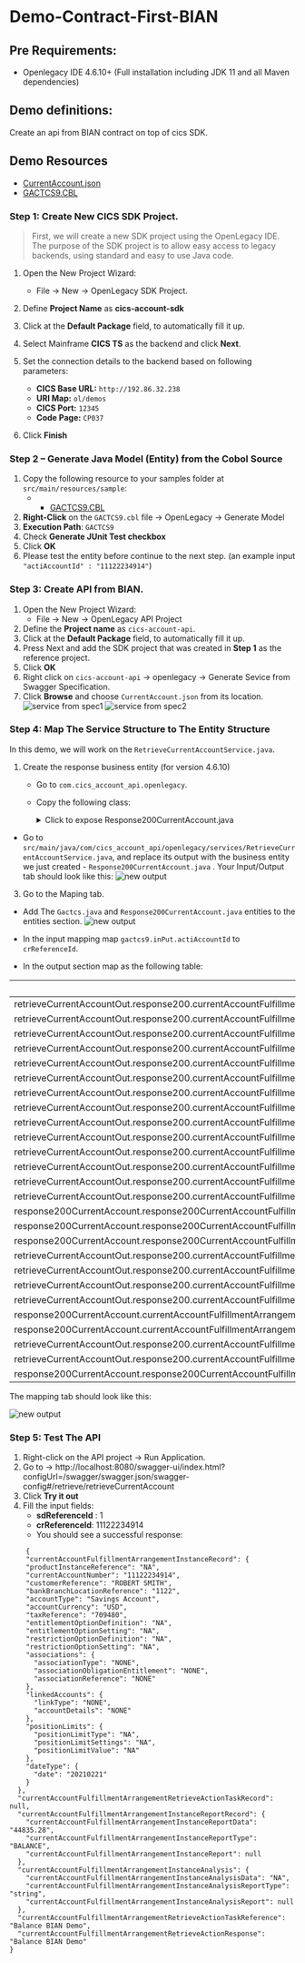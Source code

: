 # Demo-Contract-First-BIAN

## Pre Requirements:
- Openlegacy IDE 4.6.10+ (Full installation including JDK 11 and all Maven dependencies)


## Demo definitions:
Create an api from BIAN contract on top of cics SDK. 

## Demo Resources
- [CurrentAccount.json](/assets/CurrentAccount.json)
- [GACTCS9.CBL](assets/GACTCS9.cbl)
### Step 1: Create New CICS SDK Project. 

>First, we will create a new SDK project using the OpenLegacy IDE. The purpose of the SDK project is to allow easy access to legacy backends, using standard and easy to use Java code.

1. Open the New Project Wizard:  

   - File → New → OpenLegacy SDK Project.
2. Define **Project Name** as **cics-account-sdk**
3. Click at the **Default Package** field, to automatically fill it up.
4. Select Mainframe **CICS TS** as the backend and click **Next**.
5. Set the connection details to the backend based on following parameters:
    - **CICS Base URL:** `http://192.86.32.238`
    - **URI Map:** `ol/demos`
    - **CICS Port:** `12345`
    - **Code Page:** `CP037`
6. Click **Finish**

### Step 2 – Generate Java Model (Entity) from the Cobol Source
1. Copy the following resource to your samples folder at `src/main/resources/sample`:
    - - [GACTCS9.CBL](assets/GACTCS9.cbl)
2. **Right-Click** on the `GACTCS9.cbl` file → OpenLegacy → Generate Model
3. **Execution Path**: `GACTCS9`
4. Check **Generate JUnit Test checkbox**
5. Click **OK**
6. Please test the entity before continue to the next step. 
(an example input  `"actiAccountId" : "11122234914"`)

### Step 3: Create API from BIAN.

1. Open the New Project Wizard:
   - File → New → OpenLegacy API Project
2. Define the **Project name** as `cics-account-api`.
3. Click at the **Default Package** field, to automatically fill it up.
4. Press Next and add the SDK project that was created in **Step 1**  as the reference project.
5. Click **OK**
6. Right click on `cics-account-api` → openlegacy → Generate Sevice from Swagger Specification. 
7. Click **Browse** and choose `CurrentAccount.json` from its location. 
![service from spec1](./assets/screenshots/api-swagger_1.png) ![service from spec2](./assets/screenshots/api-swagger.png)

### Step 4: Map The Service Structure to The Entity Structure
In this demo, we will work on the `RetrieveCurrentAccountService.java`.

1. Create the response business entity (for version 4.6.10)
   - Go to `com.cics_account_api.openlegacy`.
   - Copy the following class: 

      <details>
      <summary>Click to expose Response200CurrentAccount.java</summary>
      
     ```

            package com.cics_account_api.openlegacy;
          
             import java.math.BigInteger;
             import java.math.BigDecimal;
             import java.util.List;
             import java.util.Date;
             import javax.validation.Valid;
             import javax.validation.constraints.Min;
             import javax.validation.constraints.Max;
             import javax.validation.constraints.DecimalMin;
             import javax.validation.constraints.DecimalMax;
             import javax.validation.constraints.Size;
             import javax.validation.constraints.NotNull;
             import org.openlegacy.core.annotations.BusinessEntity;
             import lombok.Getter;
             import lombok.Setter;
             import io.swagger.v3.oas.annotations.media.Schema;
             import com.fasterxml.jackson.annotation.JsonProperty;
             import com.fasterxml.jackson.annotation.JsonValue;
             
             @BusinessEntity
             @Getter
             @Setter
             @Schema(name = "Response200CurrentAccount")
             public class Response200CurrentAccount {
             
                 @Valid
                 @JsonProperty("currentAccountFulfillmentArrangementInstanceRecord")
                 private Response200CurrentAccountFulfillmentArrangementInstanceRecord response200CurrentAccountFulfillmentArrangementInstanceRecord;
             
                 @Valid
                 @JsonProperty("currentAccountFulfillmentArrangementRetrieveActionTaskRecord")
                 private Response200CurrentAccountFulfillmentArrangementRetrieveActionTaskRecord response200CurrentAccountFulfillmentArrangementRetrieveActionTaskRecord;
             
                 @Valid
                 @JsonProperty("currentAccountFulfillmentArrangementInstanceReportRecord")
                 private Response200CurrentAccountFulfillmentArrangementInstanceReportRecord response200CurrentAccountFulfillmentArrangementInstanceReportRecord;
             
                 @Valid
                 @JsonProperty("currentAccountFulfillmentArrangementInstanceAnalysis")
                 private Response200CurrentAccountFulfillmentArrangementInstanceAnalysis response200CurrentAccountFulfillmentArrangementInstanceAnalysis;
             
                 @JsonProperty("currentAccountFulfillmentArrangementRetrieveActionTaskReference")
                 private String currentAccountFulfillmentArrangementRetrieveActionTaskReference;
             
                 @JsonProperty("currentAccountFulfillmentArrangementRetrieveActionResponse")
                 private String currentAccountFulfillmentArrangementRetrieveActionResponse;
             }
        ```` 
</details>  
    
- Go to `src/main/java/com/cics_account_api/openlegacy/services/RetrieveCurrentAccountService.java`, and replace its output with the business entity we just created - `Response200CurrentAccount.java` .
Your Input/Output tab should look like this:
![new output](./assets/screenshots/bian-io.png)


3. Go to the Maping tab.
- Add The `Gactcs.java` and `Response200CurrentAccount.java` entities to the entities section. 
![new output](./assets/screenshots/add-entities.png)

- In the input mapping map `gactcs9.inPut.actiAccountId` to `crReferenceId`. 

- In the output section map as the following table:

| Service Method Output field                                                                                                                              | Mapping Expression                                      |
| -------------------------------------------------------------------------------------------------------------------------------------------------------- | ------------------------------------------------------- |
| retrieveCurrentAccountOut.response200.currentAccountFulfillmentArrangementInstanceRecord.currentAccountNumber                                             | gactcs9.accountOut.accountDetails2.actoAccountId        |
| retrieveCurrentAccountOut.response200.currentAccountFulfillmentArrangementInstanceRecord.accountCurrency                                                  | gactcs9.accountOut.accountDetails2.actoCurrency         |
| retrieveCurrentAccountOut.response200.currentAccountFulfillmentArrangementInstanceRecord.customerReference                                                | gactcs9.accountOut.accountDetails2.actoCustomerName<br> |
| retrieveCurrentAccountOut.response200.currentAccountFulfillmentArrangementInstanceRecord.accountType                                                      | gactcs9.accountOut.accountDetails2.actoTypeDescription  |
| retrieveCurrentAccountOut.response200.currentAccountFulfillmentArrangementInstanceRecord.bankBranchLocationReference                                      | gactcs9.accountOut.accountDetails2.actoBrnchId          |
| retrieveCurrentAccountOut.response200.currentAccountFulfillmentArrangementInstanceRecord.associations.associationReference                                | $NONE                                                   |
| retrieveCurrentAccountOut.response200.currentAccountFulfillmentArrangementInstanceRecord.associations.associationType                                     | $NONE                                                   |
| retrieveCurrentAccountOut.response200.currentAccountFulfillmentArrangementInstanceRecord.associations.associationObligationEntitlement                    | $NONE                                                   |
| retrieveCurrentAccountOut.response200.currentAccountFulfillmentArrangementInstanceRecord.positionLimits.positionLimitSettings                             | $NA                                                     |
| retrieveCurrentAccountOut.response200.currentAccountFulfillmentArrangementInstanceRecord.positionLimits.positionLimitType                                 | $NA                                                     |
| retrieveCurrentAccountOut.response200.currentAccountFulfillmentArrangementInstanceRecord.positionLimits.positionLimitValue                                | $NA                                                     |
| retrieveCurrentAccountOut.response200.currentAccountFulfillmentArrangementInstanceRecord.dateType.date                                                    | gactcs9.accountOut.accountDetails2.actoUpdtDt<br>       |
| retrieveCurrentAccountOut.response200.currentAccountFulfillmentArrangementInstanceRecord.linkedAccounts.accountDetails                                    | $NONE                                                   |
| retrieveCurrentAccountOut.response200.currentAccountFulfillmentArrangementInstanceRecord.linkedAccounts.linkType                                          | $NONE                                                   |
| response200CurrentAccount.response200CurrentAccountFulfillmentArrangementInstanceReportRecord.currentAccountFulfillmentArrangementInstanceReportType     | $BALANCE                                                |
| response200CurrentAccount.response200CurrentAccountFulfillmentArrangementInstanceReportRecord.currentAccountFulfillmentArrangementInstanceReportData     | gactcs9.accountOut.accountDetails2.actoBalance          |
| response200CurrentAccount.response200CurrentAccountFulfillmentArrangementInstanceAnalysis.currentAccountFulfillmentArrangementInstanceAnalysisReportType | $string                                                 |
| retrieveCurrentAccountOut.response200.currentAccountFulfillmentArrangementInstanceRecord.taxReference                                                     | $709,480                                                |
| retrieveCurrentAccountOut.response200.currentAccountFulfillmentArrangementInstanceRecord.restrictionOptionDefinition                                      | $NA                                                     |
| retrieveCurrentAccountOut.response200.currentAccountFulfillmentArrangementInstanceRecord.entitlementOptionDefinition                                      | $NA                                                     |
| retrieveCurrentAccountOut.response200.currentAccountFulfillmentArrangementInstanceRecord.restrictionOptionSetting                                         | $NA                                                     |
| response200CurrentAccount.currentAccountFulfillmentArrangementRetrieveActionTaskReference                                                                | $Balance BIAN Demo                                      |
| response200CurrentAccount.currentAccountFulfillmentArrangementRetrieveActionResponse                                                                     | $Balance BIAN Demo                                      |
| retrieveCurrentAccountOut.response200.currentAccountFulfillmentArrangementInstanceRecord.entitlementOptionSetting                                         | $NA                                                     |
| retrieveCurrentAccountOut.response200.currentAccountFulfillmentArrangementInstanceRecord.productInstanceReference                                         | $NA                                                     |
| response200CurrentAccount.response200CurrentAccountFulfillmentArrangementInstanceAnalysis.currentAccountFulfillmentArrangementInstanceAnalysisData       | $NA                                                     |                  

The mapping tab should look like this:

![new output](./assets/screenshots/mapping-tab.png)


### Step 5: Test The API

1. Right-click on the API project → Run Application. 
2. Go to → http://localhost:8080/swagger-ui/index.html?configUrl=/swagger/swagger.json/swagger-config#/retrieve/retrieveCurrentAccount
3. Click **Try it out**
4. Fill the input fields:  
   -  **sdReferenceId** : 1
   - **crReferenceId**: 11122234914
   - You should see a successful response: 
   
```
    {
    "currentAccountFulfillmentArrangementInstanceRecord": {
    "productInstanceReference": "NA",
    "currentAccountNumber": "11122234914",
    "customerReference": "ROBERT SMITH",
    "bankBranchLocationReference": "1122",
    "accountType": "Savings Account",
    "accountCurrency": "USD",
    "taxReference": "709480",
    "entitlementOptionDefinition": "NA",
    "entitlementOptionSetting": "NA",
    "restrictionOptionDefinition": "NA",
    "restrictionOptionSetting": "NA",
    "associations": {
      "associationType": "NONE",
      "associationObligationEntitlement": "NONE",
      "associationReference": "NONE"
    },
    "linkedAccounts": {
      "linkType": "NONE",
      "accountDetails": "NONE"
    },
    "positionLimits": {
      "positionLimitType": "NA",
      "positionLimitSettings": "NA",
      "positionLimitValue": "NA"
    },
    "dateType": {
      "date": "20210221"
    }
  },
  "currentAccountFulfillmentArrangementRetrieveActionTaskRecord": null,
  "currentAccountFulfillmentArrangementInstanceReportRecord": {
    "currentAccountFulfillmentArrangementInstanceReportData": "44835.28",
    "currentAccountFulfillmentArrangementInstanceReportType": "BALANCE",
    "currentAccountFulfillmentArrangementInstanceReport": null
  },
  "currentAccountFulfillmentArrangementInstanceAnalysis": {
    "currentAccountFulfillmentArrangementInstanceAnalysisData": "NA",
    "currentAccountFulfillmentArrangementInstanceAnalysisReportType": "string",
    "currentAccountFulfillmentArrangementInstanceAnalysisReport": null
  },
  "currentAccountFulfillmentArrangementRetrieveActionTaskReference": "Balance BIAN Demo",
  "currentAccountFulfillmentArrangementRetrieveActionResponse": "Balance BIAN Demo"
}

```
